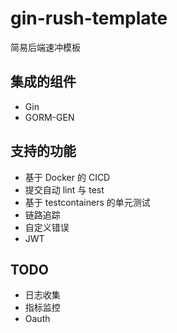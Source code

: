 # gin-rush-template
简易后端速冲模板

## 集成的组件

- Gin
- GORM-GEN

## 支持的功能

- 基于 Docker 的 CICD
- 提交自动 lint 与 test
- 基于 testcontainers 的单元测试
- 链路追踪
- 自定义错误
- JWT

## TODO

- 日志收集
- 指标监控
- Oauth
